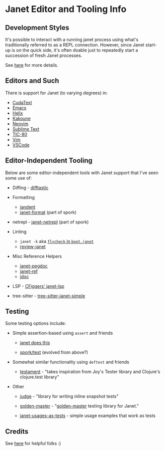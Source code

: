 # Janet Editor and Tooling Info

## Development Styles

It's possible to interact with a running janet process using what's
traditionally referred to as a REPL connection.  However, since Janet
start-up is on the quick side, it's often doable just to repeatedly
start a succession of fresh Janet processes.

See [here](doc/dev-styles.md) for more details.

## Editors and Such

There is support for Janet (to varying degrees) in:

* [CudaText](doc/cudatext.md)
* [Emacs](doc/emacs.md)
* [Helix](doc/helix.md)
* [Kakoune](doc/kakoune.md)
* [Neovim](doc/neovim.md)
* [Sublime Text](doc/sublime-text.md)
* [TIC-80](doc/tic-80.md)
* [Vim](doc/vim.md)
* [VSCode](doc/vscode.md)

## Editor-Independent Tooling

Below are some editor-independent tools with Janet support that I've
seen some use of:

* Diffing - [difftastic](https://github.com/Wilfred/difftastic)

* Formatting
  * [jandent](https://github.com/sogaiu/jandent)
  * [janet-format](https://github.com/janet-lang/spork/blob/e598ef4c154974b9f15a1d632727389df4dccbd0/bin/janet-format) (part of spork)

* netrepl - [janet-netrepl](https://github.com/janet-lang/spork/blob/e598ef4c154974b9f15a1d632727389df4dccbd0/bin/janet-netrepl) (part of spork)

* Linting
  * `janet -k` aka [`flycheck` in `boot.janet`](https://github.com/janet-lang/janet/blob/dc325188d064f22e4a128b892eaf919289936eac/src/boot/boot.janet#L3953-L3967)
  * [review-janet](https://github.com/sogaiu/review-janet)

* Misc Reference Helpers
  * [janet-pegdoc](https://github.com/sogaiu/janet-pegdoc)
  * [janet-ref](https://github.com/sogaiu/janet-ref)
  * [jdoc](https://github.com/sogaiu/jdoc)

* LSP - [CFiggers' janet-lsp](https://github.com/CFiggers/janet-lsp)

* tree-sitter - [tree-sitter-janet-simple](https://github.com/sogaiu/tree-sitter-janet-simple)

## Testing

Some testing options include:

* Simple assertion-based using `assert` and friends

  * [janet does
    this](https://github.com/janet-lang/janet/tree/f95de25b15e62cd54ad2bb676281a1321a823411/test)

  * [spork/test](https://github.com/janet-lang/spork/blob/c1953f6d01cedfaea78a0c54b7748e33823a8592/spork/test.janet)
    (evolved from above?)

* Somewhat similar functionality using `deftest` and friends

  * [testament](https://github.com/pyrmont/testament) - "takes
    inspiration from Joy's Tester library and Clojure's clojure.test
    library"

* Other

  * [judge](https://github.com/ianthehenry/judge) - "library for
    writing inline snapshot tests"

  * [golden-master](https://github.com/yumaikas/golden-master) -
    "[golden-master](https://en.wikipedia.org/wiki/Characterization_test)
    testing library for Janet."

  * [janet-usages-as-tests](https://github.com/sogaiu/janet-usages-as-tests) - simple usage examples that work as tests

## Credits

See [here](doc/credits.md) for helpful folks :)
